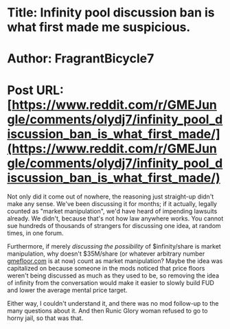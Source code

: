 # Title: Infinity pool discussion ban is what first made me suspicious.
# Author: FragrantBicycle7
# Post URL: [https://www.reddit.com/r/GMEJungle/comments/olydj7/infinity_pool_discussion_ban_is_what_first_made/](https://www.reddit.com/r/GMEJungle/comments/olydj7/infinity_pool_discussion_ban_is_what_first_made/)


Not only did it come out of nowhere, the reasoning just straight-up didn't make any sense. We've been discussing it for months; if it actually, legally counted as "market manipulation", we'd have heard of impending lawsuits already. We didn't, because that's not how law anywhere works. You cannot sue hundreds of thousands of strangers for discussing one idea, at random times, in one forum.

Furthermore, if merely *discussing the possibility* of $infinity/share is market manipulation, why doesn't $35M/share (or whatever arbitrary number [gmefloor.com](https://gmefloor.com) is at now) count as market manipulation? Maybe the idea was capitalized on because someone in the mods noticed that price floors weren't being discussed as much as they used to be, so removing the idea of infinity from the conversation would make it easier to slowly build FUD and lower the average mental price target.

Either way, I couldn't understand it, and there was no mod follow-up to the many questions about it. And then Runic Glory woman refused to go to horny jail, so that was that.